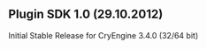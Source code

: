 Plugin SDK 1.0 (29.10.2012)
---------------------------
Initial Stable Release for CryEngine 3.4.0 (32/64 bit)
